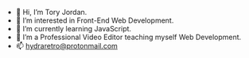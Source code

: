 - 👋 Hi, I’m Tory Jordan.
- 👀 I’m interested in Front-End Web Development.
- 🌱 I’m currently learning JavaScript.
- 💞️ I’m a Professional Video Editor teaching myself Web Development.
- 📫 hydraretro@protonmail.com

<!---
HydraRetro/HydraRetro is a ✨ special ✨ repository because its `README.md` (this file) appears on your GitHub profile.
You can click the Preview link to take a look at your changes.
--->
